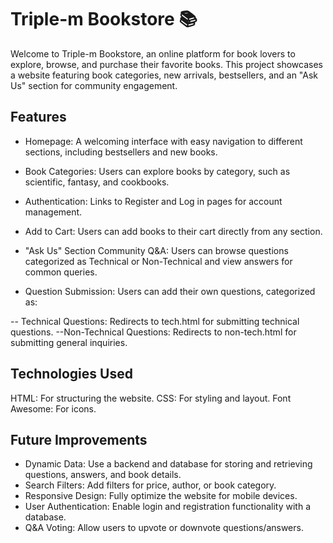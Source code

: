 # Triple-m Bookstore 📚 
Welcome to Triple-m Bookstore, an online platform for book lovers to explore, browse, and purchase their favorite books. This project showcases a website featuring book categories, new arrivals, bestsellers, and an "Ask Us" section for community engagement.

## Features

- Homepage:
A welcoming interface with easy navigation to different sections, including bestsellers and new books.

- Book Categories:
Users can explore books by category, such as scientific, fantasy, and cookbooks.

- Authentication:
Links to Register and Log in pages for account management.

- Add to Cart:
Users can add books to their cart directly from any section.

- "Ask Us" Section Community Q&A: Users can browse questions categorized as Technical or Non-Technical and view answers for common queries.

- Question Submission:
  Users can add their own questions, categorized as:

-- Technical Questions: Redirects to tech.html for submitting technical questions.
--Non-Technical Questions: Redirects to non-tech.html for submitting general inquiries.

## Technologies Used
HTML: For structuring the website.
CSS: For styling and layout.
Font Awesome: For icons.

## Future Improvements
- Dynamic Data: Use a backend and database for storing and retrieving questions, answers, and book details.
- Search Filters: Add filters for price, author, or book category.
- Responsive Design: Fully optimize the website for mobile devices.
- User Authentication: Enable login and registration functionality with a database.
- Q&A Voting: Allow users to upvote or downvote questions/answers.

